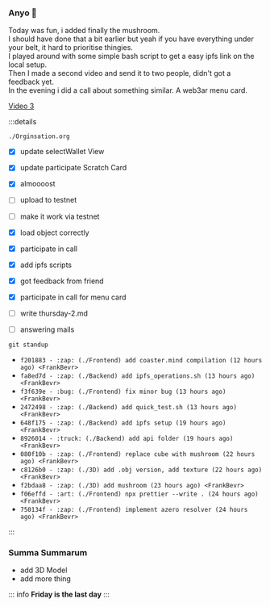 ### Anyo 🍚

Today was fun, i added finally the mushroom.     
I should have done that a bit earlier but yeah if you have everything under your belt, it hard to prioritise thingies.    
I played around with some simple bash script to get a easy ipfs link on the local setup.  
Then I made a second video and send it to two people, didn't got a feedback yet.   
In the evening i did a call about something similar. A web3ar menu card.   

[Video 3](https://youtu.be/hP5sQtjvYb4)

:::details

`./Orginsation.org`
- [X] update selectWallet View
- [X] update participate Scratch Card
- [X] almoooost
- [ ] upload to testnet
- [ ] make it work via testnet
- [X] load object correctly
- [X]  participate in call
- [X] add ipfs scripts
- [X] got feedback from friend
- [X] participate in call for menu card

- [ ] write thursday-2.md
- [ ] answering mails

`git standup`
- `f201883 - :zap: (./Frontend) add coaster.mind compilation (12 hours ago) <FrankBevr>`
- `fa8ed7d - :zap: (./Backend) add ipfs_operations.sh (13 hours ago) <FrankBevr>`
- `f3f639e - :bug: (./Frontend) fix minor bug (13 hours ago) <FrankBevr>`
- `2472498 - :zap: (./Backend) add quick_test.sh (13 hours ago) <FrankBevr>`
- `648f175 - :zap: (./Backend) add ipfs setup (19 hours ago) <FrankBevr>`
- `8926014 - :truck: (./Backend) add api folder (19 hours ago) <FrankBevr>`
- `080f10b - :zap: (./Frontend) replace cube with mushroom (22 hours ago) <FrankBevr>`
- `c8126b0 - :zap: (./3D) add .obj version, add texture (22 hours ago) <FrankBevr>`
- `f2bdaa8 - :zap: (./3D) add mushroom (23 hours ago) <FrankBevr>`
- `f06effd - :art: (./Frontend) npx prettier --write . (24 hours ago) <FrankBevr>`
- `750134f - :zap: (./Frontend) implement azero resolver (24 hours ago) <FrankBevr>`

:::

### Summa Summarum
- add 3D Model
- add more thing

::: info
**Friday is the last day**
:::